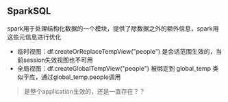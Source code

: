 ## SparkSQL

spark用于处理结构化数据的一个模块，提供了除数据之外的额外信息，spark用这些元信息进行优化



- 临时视图：df.createOrReplaceTempView("people") 是会话范围生效的，当前session失效视图也不可用
- 全局视图：df.createGlobalTempView("people") 被绑定到 global_temp 类似于库，通过global_temp.people调用
> 是整个application生效的，还是一直存在？？ 
